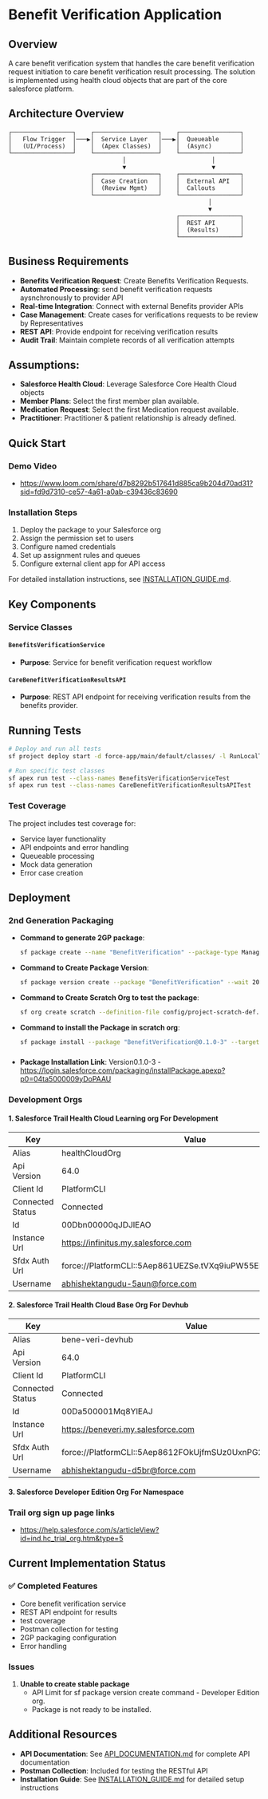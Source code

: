# Benefit Verification Application

## Overview

A care benefit verification system that handles the care benefit verification request initiation to care benefit verification result processing. The solution is implemented using health cloud objects that are part of the core salesforce platform.

## Architecture Overview

```
┌─────────────────┐    ┌──────────────────┐    ┌─────────────────┐
│   Flow Trigger  │───▶│  Service Layer   │───▶│  Queueable      │
│   (UI/Process)  │    │  (Apex Classes)  │    │  (Async)        │
└─────────────────┘    └──────────────────┘    └─────────────────┘
                                │                        │
                                ▼                        ▼
                       ┌──────────────────┐    ┌─────────────────┐
                       │  Case Creation   │    │  External API   │
                       │  (Review Mgmt)   │    │  Callouts       │
                       └──────────────────┘    └─────────────────┘
                                                        │
                                                        ▼
                                               ┌─────────────────┐
                                               │  REST API       │
                                               │  (Results)      │
                                               └─────────────────┘
```

## Business Requirements
- **Benefits Verification Request**: Create Benefits Verification Requests.
- **Automated Processing**: send benefit verification requests aysnchronously to provider API
- **Real-time Integration**: Connect with external Benefits provider APIs
- **Case Management**: Create cases for verifications requests to be review by Representatives
- **REST API**: Provide endpoint for receiving verification results
- **Audit Trail**: Maintain complete records of all verification attempts

## Assumptions:
- **Salesforce Health Cloud**: Leverage Salesforce Core Health Cloud objects
- **Member Plans**: Select the first member plan available.
- **Medication Request**: Select the first Medication request available.
- **Practitioner**: Practitioner & patient relationship is already defined.

## Quick Start

### Demo Video
- https://www.loom.com/share/d7b8292b517641d885ca9b204d70ad31?sid=fd9d7310-ce57-4a61-a0ab-c39436c83690

### Installation Steps
1. Deploy the package to your Salesforce org
2. Assign the permission set to users
3. Configure named credentials
4. Set up assignment rules and queues
5. Configure external client app for API access

For detailed installation instructions, see [INSTALLATION_GUIDE.md](INSTALLATION_GUIDE.md).

## Key Components

### Service Classes

#### `BenefitsVerificationService`
- **Purpose**: Service for benefit verification request workflow

#### `CareBenefitVerificationResultsAPI`
- **Purpose**: REST API endpoint for receiving verification results from the benefits provider.

## Running Tests

```bash
# Deploy and run all tests
sf project deploy start -d force-app/main/default/classes/ -l RunLocalTests

# Run specific test classes
sf apex run test --class-names BenefitsVerificationServiceTest
sf apex run test --class-names CareBenefitVerificationResultsAPITest
```

### Test Coverage

The project includes test coverage for:
- Service layer functionality
- API endpoints and error handling
- Queueable processing
- Mock data generation
- Error case creation

## Deployment

### 2nd Generation Packaging

- **Command to generate 2GP package**:
  ```bash
  sf package create --name "BenefitVerification" --package-type Managed --path force-app/main/default --target-dev-hub bene-veri-devhub
  ```

- **Command to Create Package Version**:
  ```bash
  sf package version create --package "BenefitVerification" --wait 20 --installation-key-bypass -f config/project-scratch-def.json --tag "4 Aug 2025"
  ```

- **Command to Create Scratch Org to test the package**:
  ```bash
  sf org create scratch --definition-file config/project-scratch-def.json --alias TestOrg --set-default --no-namespace --target-dev-hub bene-veri-devhub
  ```

- **Command to install the Package in scratch org**:
  ```bash
  sf package install --package "BenefitVerification@0.1.0-3" --target-org TestOrg1 --wait 20 --security-type AllUsers
  ```
###
- **Package Installation Link**: Version0.1.0-3
 -https://login.salesforce.com/packaging/installPackage.apexp?p0=04ta5000009yDoPAAU

### Development Orgs

#### 1. Salesforce Trail Health Cloud Learning org For Development

| Key              | Value                                                        |
|------------------|--------------------------------------------------------------|
| Alias            | healthCloudOrg                                               |
| Api Version      | 64.0                                                         |
| Client Id        | PlatformCLI                                                  |
| Connected Status | Connected                                                    |
| Id               | 00Dbn00000qJDJlEAO                                           |
| Instance Url     | https://infinitus.my.salesforce.com                          |
| Sfdx Auth Url    | force://PlatformCLI::5Aep861UEZSe.tVXq9iuPW55ENKbR1i7xQA4x7A |
| Username         | abhishektangudu-5aun@force.com                               |

#### 2. Salesforce Trail Health Cloud Base Org For Devhub

| Key              | Value                                                        |
|------------------|--------------------------------------------------------------|
| Alias            | bene-veri-devhub                                             |
| Api Version      | 64.0                                                         |
| Client Id        | PlatformCLI                                                  |
| Connected Status | Connected                                                    |
| Id               | 00Da500001Mq8YlEAJ                                           |
| Instance Url     | https://beneveri.my.salesforce.com                           |
| Sfdx Auth Url    | force://PlatformCLI::5Aep8612FOkUjfmSUz0UxnPG2DfVY7ZVE15D.ho |
| Username         | abhishektangudu-d5br@force.com                               |

#### 3. Salesforce Developer Edition Org For Namespace

### Trail org sign up page links
- https://help.salesforce.com/s/articleView?id=ind.hc_trial_org.htm&type=5

## Current Implementation Status

### ✅ Completed Features
- Core benefit verification service
- REST API endpoint for results
- test coverage
- Postman collection for testing
- 2GP packaging configuration
- Error handling

### Issues
1. **Unable to create stable package**
   - API Limit for sf package version create command - Developer Edition org.
   - Package is not ready to be installed.


## Additional Resources

- **API Documentation**: See [API_DOCUMENTATION.md](API_DOCUMENTATION.md) for complete API documentation
- **Postman Collection**: Included for testing the RESTful API
- **Installation Guide**: See [INSTALLATION_GUIDE.md](INSTALLATION_GUIDE.md) for detailed setup instructions 

 
